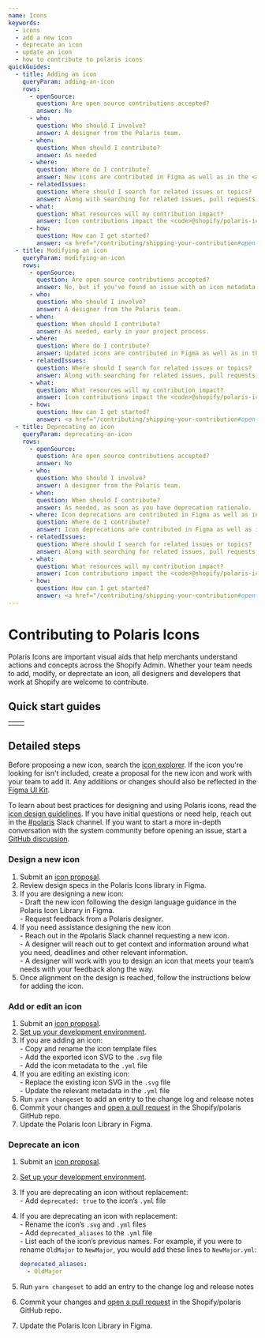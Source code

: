 ```yaml
---
name: Icons
keywords:
  - icons
  - add a new icon
  - deprecate an icon
  - update an icon
  - how to contribute to polaris icons
quickGuides:
  - title: Adding an icon
    queryParam: adding-an-icon
    rows:
      - openSource:
        question: Are open source contributions accepted?
        answer: No
      - who:
        question: Who should I involve?
        answer: A designer from the Polaris team.
      - when:
        question: When should I contribute?
        answer: As needed
      - where:
        question: Where do I contribute?
        answer: New icons are contributed in Figma as well as in the <a href="https://github.com/Shopify/polaris">Shopify/polaris</a> GitHub repo. Icon source code and metadata can be found in the <code>polaris-icons/icons</code> directory.
      - relatedIssues:
        question: Where should I search for related issues or topics?
        answer: Along with searching for related issues, pull requests, and discussions in the <a href="https://github.com/Shopify/polaris">Shopify/polaris</a> GitHub repo, search for related branches of the Polaris Icon Library in Figma.
      - what:
        question: What resources will my contribution impact?
        answer: Icon contributions impact the <code>@shopify/polaris-icons</code> npm package and the Polaris Icons Library in Figma.
      - how:
        question: How can I get started?
        answer: <a href="/contributing/shipping-your-contribution#open-your-first-pr">Open a pull request</a> or submit an <a href="https://github.com/Shopify/polaris/issues/new?assignees=&labels=Feature+request&template=FEATURE_REQUEST.md"> icon proposal</a> in the Shopify/polaris GitHub repo.
  - title: Modifying an icon
    queryParam: modifying-an-icon
    rows:
      - openSource:
        question: Are open source contributions accepted?
        answer: No, but if you've found an issue with an icon metadata please submit a <a href="https://github.com/Shopify/polaris/issues/new?assignees=&labels=%F0%9F%90%9BBug&template=ISSUE.md">bug report</a>.
      - who:
        question: Who should I involve?
        answer: A designer from the Polaris team.
      - when:
        question: When should I contribute?
        answer: As needed, early in your project process.
      - where:
        question: Where do I contribute?
        answer: Updated icons are contributed in Figma as well as in the <a href="https://github.com/Shopify/polaris">Shopify/polaris</a> GitHub repo. Icon source code and metadata can be found in the <code>polaris-icons/icons</code> directory.
      - relatedIssues:
        question: Where should I search for related issues or topics?
        answer: Along with searching for related issues, pull requests, and discussions in the <a href="https://github.com/Shopify/polaris">Shopify/polaris</a> GitHub repo, search for related branches of the Polaris Icon Library in Figma.
      - what:
        question: What resources will my contribution impact?
        answer: Icon contributions impact the <code>@shopify/polaris-icons</code> npm package and the Polaris Icons Library in Figma.
      - how:
        question: How can I get started?
        answer: <a href="/contributing/shipping-your-contribution#open-your-first-pr">Open a pull request</a> or submit an <a href="https://github.com/Shopify/polaris/issues/new?assignees=&labels=Feature+request&template=FEATURE_REQUEST.md"> icon proposal</a> in the Shopify/polaris GitHub repo.
  - title: Deprecating an icon
    queryParam: deprecating-an-icon
    rows:
      - openSource:
        question: Are open source contributions accepted?
        answer: No
      - who:
        question: Who should I involve?
        answer: A designer from the Polaris team.
      - when:
        question: When should I contribute?
        answer: As needed, as soon as you have deprecation rationale.
      - where: Icon deprecations are contributed in Figma as well as in the <a href="https://github.com/Shopify/polaris">Shopify/polaris</a> GitHub repo. Icon source code and metadata can be found in the <code>polaris-icons/icons</code> directory.
        question: Where do I contribute?
        answer: Icon deprecations are contributed in Figma as well as in the <a href="https://github.com/Shopify/polaris">Shopify/polaris</a> GitHub repo. Component code and documentation can be found in the <code>polaris-react/src</code> directory.
      - relatedIssues:
        question: Where should I search for related issues or topics?
        answer: Along with searching for related issues, pull requests, and discussions in the <a href="https://github.com/Shopify/polaris">Shopify/polaris</a> GitHub repo, search for related branches of the Polaris Icon Library in Figma.
      - what:
        question: What resources will my contribution impact?
        answer: Icon contributions impact the <code>@shopify/polaris-icons</code> npm package and the Polaris Icons Library in Figma.
      - how:
        question: How can I get started?
        answer: <a href="/contributing/shipping-your-contribution#open-your-first-pr">Open a pull request</a> or submit an <a href="https://github.com/Shopify/polaris/issues/new?assignees=&labels=Feature+request&template=FEATURE_REQUEST.md"> icon proposal</a> in the Shopify/polaris GitHub repo.
---
```


# Contributing to Polaris Icons

Polaris Icons are important visual aids that help merchants understand actions and concepts across the Shopify Admin. Whether your team needs to add, modify, or deprectate an icon, all designers and developers that work at Shopify are welcome to contribute.

## Quick start guides

<!--

This is a placeholder table, quick start guides render here. You can find and edit quick guide content in the metadata (front matter) at the top of this file. The placeholder table is here so the Markdown component that parses these files places the QuickStartGuide component here (see components/Markdown.tsx).

-->

|     |     |
| --- | --- |
|     |     |

## Detailed steps

Before proposing a new icon, search the [icon explorer](https://polaris-icons.shopify.com/). If the icon you're looking for isn't included, create a proposal for the new icon and work with your team to add it. Any additions or changes should also be reflected in the [Figma UI Kit](/contributing/figma-ui-kit).

To learn about best practices for designing and using Polaris icons, read the [icon design guidelines](https://polaris.shopify.com/design/icons). If you have initial questions or need help, reach out in the [#polaris](https://shopify.slack.com/archives/C4Y8N30KD) Slack channel. If you want to start a more in-depth conversation with the system community before opening an issue, start a [GitHub discussion](https://github.com/Shopify/polaris/discussions/new).

### Design a new icon

1. Submit an [icon proposal](https://github.com/Shopify/polaris/issues/new?assignees=&labels=Feature+request&template=FEATURE_REQUEST.md).
2. Review design specs in the Polaris Icons library in Figma.
3. If you are designing a new icon:
   <br /> - Draft the new icon following the design language guidance in the Polaris Icon Library in Figma.
   <br /> - Request feedback from a Polaris designer.
4. If you need assistance designing the new icon
   <br /> - Reach out in the #polaris Slack channel requesting a new icon.
   <br /> - A designer will reach out to get context and information around what you need, deadlines and other relevant information.
   <br /> - A designer will work with you to design an icon that meets your team’s needs with your feedback along the way.
5. Once alignment on the design is reached, follow the instructions below for adding the icon.

### Add or edit an icon

1. Submit an [icon proposal](https://github.com/Shopify/polaris/issues/new?assignees=&labels=Feature+request&template=FEATURE_REQUEST.md).
2. [Set up your development environment](/contributing/shipping-your-contribution#get-set-up).
3. If you are adding an icon:
   <br /> - Copy and rename the icon template files
   <br /> - Add the exported icon SVG to the `.svg` file
   <br /> - Add the icon metadata to the `.yml` file
4. If you are editing an existing icon:
   <br /> - Replace the existing icon SVG in the `.svg` file
   <br /> - Update the relevant metadata in the `.yml` file
5. Run `yarn changeset` to add an entry to the change log and release notes
6. Commit your changes and [open a pull request](/contributing/shipping-your-contribution#open-your-first-pr) in the Shopify/polaris GitHub repo.
7. Update the Polaris Icon Library in Figma.

### Deprecate an icon

1. Submit an [icon proposal](https://github.com/Shopify/polaris/issues/new?assignees=&labels=Feature+request&template=FEATURE_REQUEST.md).
2. [Set up your development environment](/contributing/shipping-your-contribution#get-set-up).
3. If you are deprecating an icon without replacement:
   <br /> - Add `deprecated: true` to the icon’s `.yml` file
4. If you are deprecating an icon with replacement:
   <br /> - Rename the icon’s `.svg` and `.yml` files
   <br /> - Add `deprecated_aliases` to the `.yml` file
   <br /> - List each of the icon’s previous names. For example, if you were to rename `OldMajor` to `NewMajor`, you would add these lines to `NewMajor.yml`:
   <br />

   ```yml
   deprecated_aliases:
     - OldMajor
   ```

5. Run `yarn changeset` to add an entry to the change log and release notes
6. Commit your changes and [open a pull request](/contributing/shipping-your-contribution#open-your-first-pr) in the Shopify/polaris GitHub repo.
7. Update the Polaris Icon Library in Figma.
